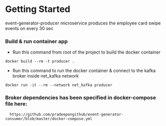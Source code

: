 # Getting Started
event-generator-producer microservice produces the employee card swipe events on every 30 sec

### Build & run container app 

* Run this command from root of the project to build the docker container
```` 
docker build --rm -t producer .
````
* Run this command to run the docker container & connect to the kafka broker inside net_kafka network
```` 
docker run -it --rm --network net_kafka producer
````

### Broker dependencies has been specified in docker-compose file here:
  
```` 
  https://github.com/pradeepongithub/event-generator-consumer/blob/master/docker-compose.yml
````